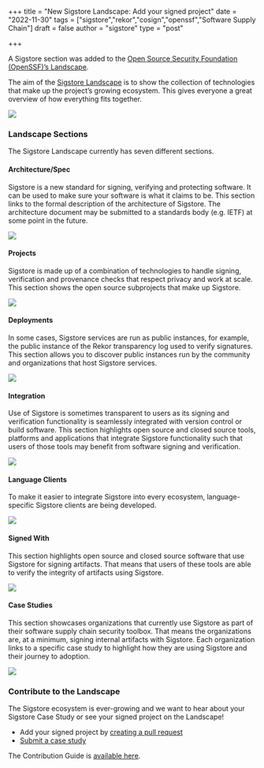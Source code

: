 +++
title = "New Sigstore Landscape: Add your signed project"
date = "2022-11-30"
tags = ["sigstore","rekor","cosign","openssf","Software Supply Chain"]
draft = false
author = "sigstore"
type = "post"

+++

A Sigstore section was added to the [Open Source Security Foundation (OpenSSF)’s Landscape](https://landscape.openssf.org/).

The aim of the [Sigstore Landscape](https://landscape.openssf.org/sigstore) is to show the collection of technologies that make up the project’s growing ecosystem. This gives everyone a great overview of how everything fits together.

![](/images/landscape1.png)

### Landscape Sections

The Sigstore Landscape currently has seven different sections.

#### **Architecture/Spec**

Sigstore is a new standard for signing, verifying and protecting software. It can be used to make sure your software is what it claims to be. This section links to the formal description of the architecture of Sigstore. The architecture document may be submitted to a standards body (e.g. IETF) at some point in the future.

![](/images/landscape2.png)

#### **Projects**

Sigstore is made up of a combination of technologies to handle signing, verification and provenance checks that respect privacy and work at scale. This section shows the open source subprojects that make up Sigstore.

![](/images/landscape3.png)

#### **Deployments**

In some cases, Sigstore services are run as public instances, for example, the public instance of the Rekor transparency log used to verify signatures. This section allows you to discover public instances run by the community and organizations that host Sigstore services.

![](/images/landscape4.png)

#### **Integration**

Use of Sigstore is sometimes transparent to users as its signing and verification functionality is seamlessly integrated with version control or build software. This section highlights open source and closed source tools, platforms and applications that integrate Sigstore functionality such that users of those tools may benefit from software signing and verification.

![](/images/landscape5.png)

#### **Language Clients**

To make it easier to integrate Sigstore into every ecosystem, language-specific Sigstore clients are being developed.

![](/images/landscape6.png)

#### **Signed With**

This section highlights open source and closed source software that use Sigstore for signing artifacts. That means that users of these tools are able to verify the integrity of artifacts using Sigstore.

![](/images/landscape7.png)

#### **Case Studies**

This section showcases organizations that currently use Sigstore as part of their software supply chain security toolbox. That means the organizations are, at a minimum, signing internal artifacts with Sigstore. Each organization links to a specific case study to highlight how they are using Sigstore and their journey to adoption.

![](/images/landscape8.png)

### Contribute to the Landscape

The Sigstore ecosystem is ever-growing and we want to hear about your Sigstore Case Study or see your signed project on the Landscape!

- Add your signed project by [creating a pull request](https://github.com/ossf/ossf-landscape)
- [Submit a case study](https://docs.google.com/forms/d/e/1FAIpQLSdN-VAxG97mk4KKX5mdvKyWLRdTbUEo0rqV6ZX5HmN_5eIa7Q/viewform)

The Contribution Guide is [available here](https://github.com/ossf/ossf-landscape/blob/main/README.md#new-entries).
